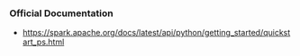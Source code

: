### Official Documentation
- https://spark.apache.org/docs/latest/api/python/getting_started/quickstart_ps.html
